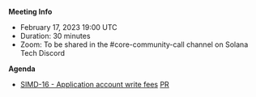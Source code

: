 **Meeting Info**
- February 17, 2023 19:00 UTC
- Duration: 30 minutes
- Zoom: To be shared in the #core-community-call channel on Solana Tech Discord

**Agenda**

- [SIMD-16 - Application account write fees](https://github.com/solana-foundation/solana-improvement-documents/pull/16) 
  [PR](https://github.com/solana-labs/solana/pull/30137)